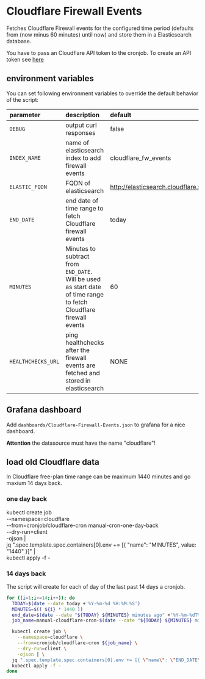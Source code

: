 # Cloudflare Firewall Events

Fetches Cloudflare Firewall events for the configured time period (defaults from (now minus 60 minutes) until now) and store them in a Elasticsearch database.

You have to pass an Cloudflare API token to the cronjob.
To create an API token see [here](https://developers.cloudflare.com/analytics/graphql-api/getting-started/authentication/api-token-auth)

## environment variables

You can set following environment variables to override the default behavior of the script:

| parameter                           | description                                                                          | default              |
| :---------------------------------- | :----------------------------------------------------------------------------------- | :------------------- |
| `DEBUG`                             | output curl responses                                                                | false                |
| `INDEX_NAME`                        | name of elasticsearch index to add firewall events                                   | cloudflare_fw_events |
| `ELASTIC_FQDN`                      | FQDN of elasticsearch                              | http://elasticsearch.cloudflare.svc.cluster.local:9200 |
| `END_DATE`                          | end date of time range to fetch Cloudflare firewall events                           | today                |
| `MINUTES`                           | Minutes to subtract from `END_DATE`. Will be used as start date of time range to fetch Cloudflare firewall events                                                                                     | 60                   |
| `HEALTHCHECKS_URL`                  | ping healthchecks after the firewall events are fetched and stored in elasticsearch  | NONE                 |

## Grafana dashboard

Add `dashboards/Cloudflare-Firewall-Events.json` to grafana for a nice dashboard.

__Attention__
the datasource must have the name "cloudflare"!

## load old Cloudflare data

In Cloudflare free-plan time range can be maximum 1440 minutes and go maxium 14 days back.

### one day back

kubectl create job \
    --namespace=cloudflare \
    --from=cronjob/cloudflare-cron manual-cron-one-day-back \
    --dry-run=client \
    -ojson | \
  jq ".spec.template.spec.containers[0].env += [{ \"name\": \"MINUTES\", value: \"1440\" }]" | \
  kubectl apply -f -

### 14 days back

The script will create for each of day of the last past 14 days a cronjob.

```bash
for ((i=1;i<=14;i++)); do
  TODAY=$(date --date today +'%Y-%m-%d %H:%M:%S')
  MINUTES=$(( ${i} * 1440 ))
  end_date=$(date --date "${TODAY} ${MINUTES} minutes ago" +'%Y-%m-%dT%H:%M:%SZ')
  job_name=manual-cloudflare-cron-$(date --date "${TODAY} ${MINUTES} minutes ago" +'%Y-%m-%d')

  kubectl create job \
    --namespace=cloudflare \
    --from=cronjob/cloudflare-cron ${job_name} \
    --dry-run=client \
    -ojson | \
  jq ".spec.template.spec.containers[0].env += [{ \"name\": \"END_DATE\", value: \"${end_date}\" }]" | \
  kubectl apply -f -
done
```
